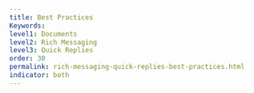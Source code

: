 ```yaml
---
title: Best Practices
Keywords:
level1: Documents
level2: Rich Messaging
level3: Quick Replies
order: 30
permalink: rich-messaging-quick-replies-best-practices.html
indicator: both
---
```

